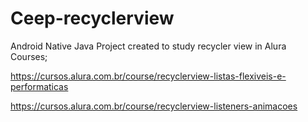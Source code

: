 # Ceep-recyclerview

Android Native Java Project created to study recycler view in Alura Courses;

https://cursos.alura.com.br/course/recyclerview-listas-flexiveis-e-performaticas

https://cursos.alura.com.br/course/recyclerview-listeners-animacoes
